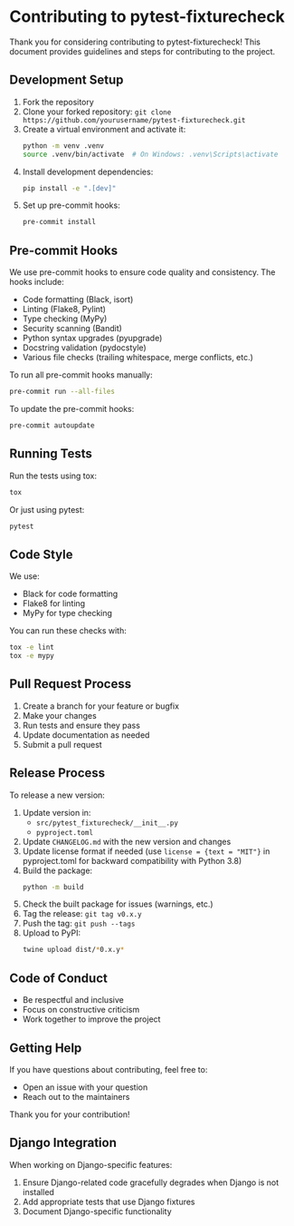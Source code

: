 # Contributing to pytest-fixturecheck

Thank you for considering contributing to pytest-fixturecheck! This document provides guidelines and steps for contributing to the project.

## Development Setup

1. Fork the repository
2. Clone your forked repository: `git clone https://github.com/yourusername/pytest-fixturecheck.git`
3. Create a virtual environment and activate it:
   ```bash
   python -m venv .venv
   source .venv/bin/activate  # On Windows: .venv\Scripts\activate
   ```
4. Install development dependencies:
   ```bash
   pip install -e ".[dev]"
   ```
5. Set up pre-commit hooks:
   ```bash
   pre-commit install
   ```

## Pre-commit Hooks

We use pre-commit hooks to ensure code quality and consistency. The hooks include:

- Code formatting (Black, isort)
- Linting (Flake8, Pylint)
- Type checking (MyPy)
- Security scanning (Bandit)
- Python syntax upgrades (pyupgrade)
- Docstring validation (pydocstyle)
- Various file checks (trailing whitespace, merge conflicts, etc.)

To run all pre-commit hooks manually:

```bash
pre-commit run --all-files
```

To update the pre-commit hooks:

```bash
pre-commit autoupdate
```

## Running Tests

Run the tests using tox:

```bash
tox
```

Or just using pytest:

```bash
pytest
```

## Code Style

We use:
- Black for code formatting
- Flake8 for linting
- MyPy for type checking

You can run these checks with:

```bash
tox -e lint
tox -e mypy
```

## Pull Request Process

1. Create a branch for your feature or bugfix
2. Make your changes
3. Run tests and ensure they pass
4. Update documentation as needed
5. Submit a pull request

## Release Process

To release a new version:

1. Update version in:
   - `src/pytest_fixturecheck/__init__.py`
   - `pyproject.toml`
2. Update `CHANGELOG.md` with the new version and changes
3. Update license format if needed (use `license = {text = "MIT"}` in pyproject.toml for backward compatibility with Python 3.8)
4. Build the package:
   ```bash
   python -m build
   ```
5. Check the built package for issues (warnings, etc.)
6. Tag the release: `git tag v0.x.y`
7. Push the tag: `git push --tags`
8. Upload to PyPI:
   ```bash
   twine upload dist/*0.x.y*
   ```

## Code of Conduct

- Be respectful and inclusive
- Focus on constructive criticism
- Work together to improve the project

## Getting Help

If you have questions about contributing, feel free to:
- Open an issue with your question
- Reach out to the maintainers

Thank you for your contribution!

## Django Integration

When working on Django-specific features:

1. Ensure Django-related code gracefully degrades when Django is not installed
2. Add appropriate tests that use Django fixtures
3. Document Django-specific functionality